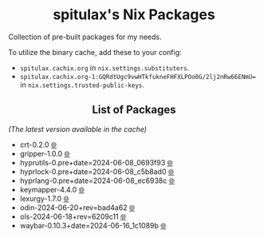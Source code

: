 <h1 align="center">spitulax's Nix Packages</h1>

Collection of pre-built packages for my needs.

To utilize the binary cache, add these to your config:

- `spitulax.cachix.org` in `nix.settings.substituters`.
- `spitulax.cachix.org-1:GQRdtUgc9vwHTkfukneFHFXLPOo0G/2lj2nRw66ENmU=` in
  `nix.settings.trusted-public-keys`.

<h2 align="center">List of Packages</h2>

_(The latest version available in the cache)_

- crt-0.2.0 [🌐](https://github.com/spitulax/crt)
- gripper-1.0.0 [🌐](https://github.com/spitulax/gripper)
- hyprutils-0.pre+date=2024-06-08_0693f93 [🌐](https://github.com/hyprwm/hyprutils)
- hyprlock-0.pre+date=2024-06-08_c5b8ad0 [🌐](https://github.com/hyprwm/hyprlock)
- hyprlang-0.pre+date=2024-06-08_ec6938c [🌐](https://github.com/hyprwm/hyprlang)
- keymapper-4.4.0 [🌐](https://github.com/houmain/keymapper)
- lexurgy-1.7.0 [🌐](https://github.com/def-gthill/lexurgy)
- odin-2024-06-20+rev=bad4a62 [🌐](https://github.com/odin-lang/Odin)
- ols-2024-06-18+rev=6209c11 [🌐](https://github.com/DanielGavin/ols)
- waybar-0.10.3+date=2024-06-16_1c1089b [🌐](https://github.com/Alexays/Waybar)
